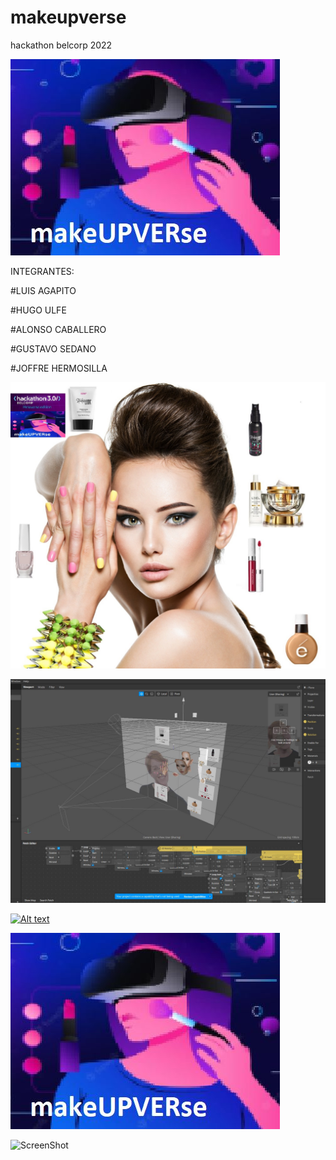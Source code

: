 # makeupverse
hackathon belcorp 2022



![ScreenShot](https://github.com/joffrehermosilla/makeupverse/blob/master/logoconcurso.JPG) 

INTEGRANTES:

#LUIS AGAPITO

#HUGO ULFE 

#ALONSO CABALLERO

#GUSTAVO SEDANO

#JOFFRE HERMOSILLA



![ScreenShot](https://github.com/joffrehermosilla/makeupverse/blob/master/makeupverse.jpeg) 


![ScreenShot](https://github.com/joffrehermosilla/makeupverse/blob/master/ejemplo1.JPG)


[![Alt text](https://img.youtube.com/vi/TZKM-_Vnp7g/0.jpg)](https://www.youtube.com/watch?v=TZKM-_Vnp7g)

[![Watch the video](https://github.com/joffrehermosilla/makeupverse/blob/master/logoconcurso.JPG)](https://youtube.com/shorts/TZKM-_Vnp7g)

![ScreenShot](https://github.com/joffrehermosilla/makeupverse/commit/716b4622707914fd796eea35ac5d8e182c2135f4) 

